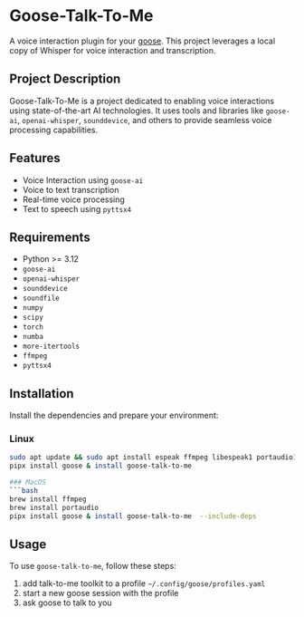 # Goose-Talk-To-Me

A voice interaction plugin for your [goose](https://github.com/square/goose/tree/main). This project
leverages a local copy of Whisper for voice interaction and transcription.

## Project Description

Goose-Talk-To-Me is a project dedicated to enabling voice interactions using state-of-the-art AI
technologies. It uses tools and libraries like `goose-ai`, `openai-whisper`, `sounddevice`, and
others to provide seamless voice processing capabilities.

## Features

- Voice Interaction using `goose-ai`
- Voice to text transcription
- Real-time voice processing
- Text to speech using `pyttsx4`

## Requirements

- Python >= 3.12
- `goose-ai`
- `openai-whisper`
- `sounddevice`
- `soundfile`
- `numpy`
- `scipy`
- `torch`
- `numba`
- `more-itertools`
- `ffmpeg`
- `pyttsx4`

## Installation

Install the dependencies and prepare your environment:

### Linux

```bash
sudo apt update && sudo apt install espeak ffmpeg libespeak1 portaudio19-dev
pipx install goose & install goose-talk-to-me

### MacOS
```bash
brew install ffmpeg
brew install portaudio
pipx install goose & install goose-talk-to-me  --include-deps
```

## Usage

To use `goose-talk-to-me`, follow these steps:

1. add talk-to-me toolkit to a profile `~/.config/goose/profiles.yaml`
2. start a new goose session with the profile
3. ask goose to talk to you

```

